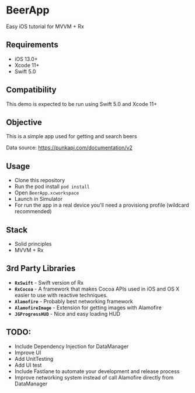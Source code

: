 # BeerApp

Easy iOS tutorial for MVVM + Rx

## Requirements
* iOS 13.0+
* Xcode 11+
* Swift 5.0

## Compatibility
This demo is expected to be run using Swift 5.0 and Xcode 11+

## Objective
This is a simple app used for getting and search beers

Data source: https://punkapi.com/documentation/v2

## Usage
- Clone this repository
- Run the pod install `pod install`
- Open `BeerApp.xcworkspace`
- Launch in Simulator
- For run the app in a real device you'll need a provisiong profile (wildcard recommended) 

## Stack
- Solid principles
- MVVM + Rx

## 3rd Party Libraries
 - **`RxSwift`** - Swift version of Rx 
 - **`RxCocoa`** - A framework that makes Cocoa APIs used in iOS and OS X easier to use with reactive techniques.
 - **`Alamofire`** - Probably best networking framework
 - **`AlamofireImage`** - Extension for getting images with Alamofire
 - **`JGProgressHUD`** - Nice and easy loading HUD

 ## TODO:
 - Include Dependency Injection for DataManager
 - Improve UI
 - Add UnitTesting
 - Add UI test
 - Include Fastlane to automate your development and release process
 - Improve networking system instead of call Alamofire directly from DataManager
